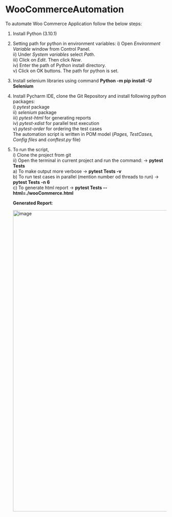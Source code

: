 # WooCommerceAutomation
To automate Woo Commerce Application follow the below steps:
1. Install Python (3.10.1) 
2. Setting path for python in environment variables: 
    i)  Open _Environment Variable_ window from Control Panel.     
    ii) Under _System variables_ select _Path_.         
    iii) Click on _Edit_. Then click _New_.         
    iv) Enter the path of Python install directory.         
    v) Click on OK buttons. The path for python is set.         
3. Install selenium libraries using command **Python -m pip install -U Selenium**
4. Install Pycharm IDE, clone the Git Repository and install following python packages:     
    i)   _pytest_ package               
    ii)  _selenium_ package             
    iii) _pytest-html_ for generating reports         
    iv) _pytest-xdist_ for parallel test execution           
    v)  _pytest-order_ for ordering the test cases                  
    The automation script is written in POM model (_Pages, TestCases, Config files_ and _conftest.py_ file)
5. To run the script,                           
   i) Clone the project from git                
   ii) Open the terminal in current project and run the command: -> **pytest Tests**                                       
      a) To make output more verbose -> **pytest Tests -v**                     
      b) To run test cases in parallel (mention number od threads to run) -> **pytest Tests -n 6**                      
      c) To generate html report -> **pytest Tests --html=./wooCommerce.html**                          
     
     
     **Generated Report**:
     
     <img width="941" alt="image" src="https://github.com/anu-baby97/WooCommerceAutomation/assets/69788070/7c51a556-5a82-4f69-a238-f362732f9f37">
